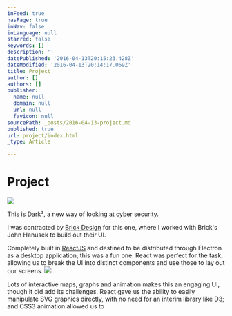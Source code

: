 ```yaml
---
inFeed: true
hasPage: true
inNav: false
inLanguage: null
starred: false
keywords: []
description: ''
datePublished: '2016-04-13T20:15:23.428Z'
dateModified: '2016-04-13T20:14:17.069Z'
title: Project
author: []
authors: []
publisher:
  name: null
  domain: null
  url: null
  favicon: null
sourcePath: _posts/2016-04-13-project.md
published: true
url: project/index.html
_type: Article

---
```

# Project
![](https://the-grid-user-content.s3-us-west-2.amazonaws.com/b9023fa0-bd09-4ac5-bdb2-cf8e49be1cfd.png)

This is [Dark³][0], a new way of looking at cyber security.

I was contracted by [Brick Design][1] for this one, where I worked with Brick's John Hanusek to build out their UI. 

Completely built in [ReactJS][2] and destined to be distributed through Electron as a desktop application, this was a fun one. React was perfect for the task, allowing us to break the UI into distinct components and use those to lay out our screens.
![](https://the-grid-user-content.s3-us-west-2.amazonaws.com/ccb94dbd-8a08-471e-9e3a-7234c5bd173a.png)

Lots of interactive maps, graphs and animation makes this an engaging UI, though it did add its challenges. React gave us the ability to easily manipulate SVG graphics directly, with no need for an interim library like [D3][3]; and CSS3 animation allowed us to 

[0]: http://darkcubed.com/
[1]: http://bricksf.com/
[2]: https://facebook.github.io/react/
[3]: https://d3js.org/